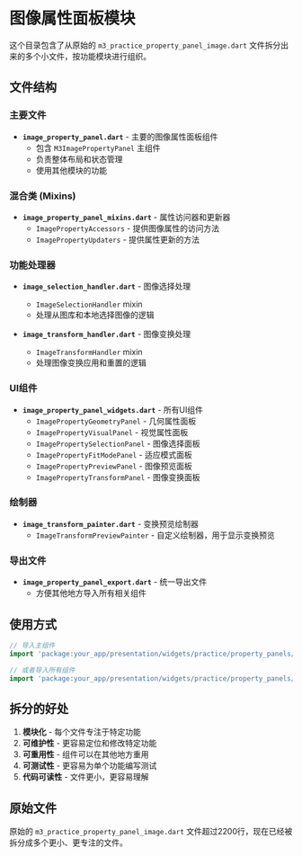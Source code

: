 # 图像属性面板模块

这个目录包含了从原始的 `m3_practice_property_panel_image.dart` 文件拆分出来的多个小文件，按功能模块进行组织。

## 文件结构

### 主要文件

- **`image_property_panel.dart`** - 主要的图像属性面板组件
  - 包含 `M3ImagePropertyPanel` 主组件
  - 负责整体布局和状态管理
  - 使用其他模块的功能

### 混合类 (Mixins)

- **`image_property_panel_mixins.dart`** - 属性访问器和更新器
  - `ImagePropertyAccessors` - 提供图像属性的访问方法
  - `ImagePropertyUpdaters` - 提供属性更新的方法

### 功能处理器

- **`image_selection_handler.dart`** - 图像选择处理
  - `ImageSelectionHandler` mixin
  - 处理从图库和本地选择图像的逻辑

- **`image_transform_handler.dart`** - 图像变换处理
  - `ImageTransformHandler` mixin
  - 处理图像变换应用和重置的逻辑

### UI组件

- **`image_property_panel_widgets.dart`** - 所有UI组件
  - `ImagePropertyGeometryPanel` - 几何属性面板
  - `ImagePropertyVisualPanel` - 视觉属性面板
  - `ImagePropertySelectionPanel` - 图像选择面板
  - `ImagePropertyFitModePanel` - 适应模式面板
  - `ImagePropertyPreviewPanel` - 图像预览面板
  - `ImagePropertyTransformPanel` - 图像变换面板

### 绘制器

- **`image_transform_painter.dart`** - 变换预览绘制器
  - `ImageTransformPreviewPainter` - 自定义绘制器，用于显示变换预览

### 导出文件

- **`image_property_panel_export.dart`** - 统一导出文件
  - 方便其他地方导入所有相关组件

## 使用方式

```dart
// 导入主组件
import 'package:your_app/presentation/widgets/practice/property_panels/image/image_property_panel.dart';

// 或者导入所有组件
import 'package:your_app/presentation/widgets/practice/property_panels/image/image_property_panel_export.dart';
```

## 拆分的好处

1. **模块化** - 每个文件专注于特定功能
2. **可维护性** - 更容易定位和修改特定功能
3. **可重用性** - 组件可以在其他地方重用
4. **可测试性** - 更容易为单个功能编写测试
5. **代码可读性** - 文件更小，更容易理解

## 原始文件

原始的 `m3_practice_property_panel_image.dart` 文件超过2200行，现在已经被拆分成多个更小、更专注的文件。 